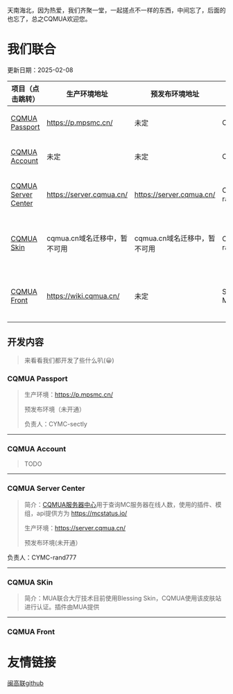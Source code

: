 天南海北，因为热爱，我们齐聚一堂，一起搓点不一样的东西，中间忘了，后面的也忘了，总之CQMUA欢迎您。

# 我们联合

更新日期：2025-02-08


| 项目（点击跳转）                                             | 生产环境地址                 | 预发布环境地址               | 负责人            | 备注                                                         |
| ------------------------------------------------------------ | ---------------------------- | ---------------------------- | ----------------- | ------------------------------------------------------------ |
| [CQMUA Passport](https://github.com/CQMUA#cqmua-passport)    | https://p.mpsmc.cn/          | 未定                         | CYMC-sectly       | 原创，react+kotlin，计划挂载在重医服务器                     |
| [CQMUA Account](https://github.com/CQMUA#cqmua-account)      | 未定                         | 未定                         | CYMC-sectly       | 原创，react+kotlin，计划挂载在重医服务器                     |
| [CQMUA Server Center](https://github.com/CQMUA#cqmua-server-center) | https://server.cqmua.cn/     | https://server.cqmua.cn/     | CYMC-rand777      | 原创，Vue3+Vite+Element Plus，管它什么MIT协议，随便用        |
| [CQMUA Skin](https://github.com/CQMUA#cqmua-skin)            | cqmua.cn域名迁移中，暂不可用 | cqmua.cn域名迁移中，暂不可用 | CYMC-rand777      | Forked from [blessing skin](https://github.com/bs-community) with MIT license ,modified plugins are powered by [MUA](https://www.mualliance.cn/) |
| [CQMUA Front](https://github.com/CQMUA#cqmua%E5%AE%98%E7%BD%91) | https://wiki.cqmua.cn/       | 未定                         | SWUMC-Marcood2022 | Forked from [vitepress](https://github.com/vuejs/vitepress) with MIT license，根域名及www.cqmua.cn备案完成后迁移 |


## 开发内容

> 来看看我们都开发了些什么叭(😀)

### CQMUA Passport

> 生产环境：https://p.mpsmc.cn/
>
> 预发布环境（未开通）
>
> 负责人：CYMC-sectly



---

### CQMUA Account

> TODO



---

### CQMUA Server Center

> 简介：[CQMUA服务器中心](https://github.com/CQMUA/CQMUA-MC-ServerCenter)用于查询MC服务器在线人数，使用的插件、模组，api提供方为 https://mcstatus.io/
>
> 生产环境：https://server.cqmua.cn/
>
> 预发布环境(未开通）

负责人：CYMC-rand777




---

### CQMUA SKin

> 简介：MUA联合大厅技术目前使用Blessing Skin，CQMUA使用该皮肤站进行认证。插件由MUA提供



---

### CQMUA Front

> 

# 友情链接

[闽高联github](https://github.com/FJMUA)
